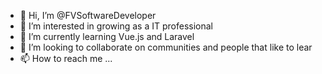 - 👋 Hi, I’m @FVSoftwareDeveloper
- 👀 I’m interested in growing as a IT professional
- 🌱 I’m currently learning Vue.js and Laravel
- 💞️ I’m looking to collaborate on communities and people that like to lear
- 📫 How to reach me ...

<!---
FVSoftwareDeveloper/FVSoftwareDeveloper is a ✨ special ✨ repository because its `README.md` (this file) appears on your GitHub profile.
You can click the Preview link to take a look at your changes.
--->
